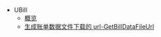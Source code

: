 * UBill
    * [概览](overview.md)
    * [生成账单数据文件下载的 url-GetBillDataFileUrl](get_bill_data_file_url.md)
